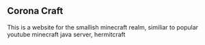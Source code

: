 ## Corona Craft
This is a website for the smallish minecraft realm, similiar to popular youtube minecraft java server, hermitcraft
